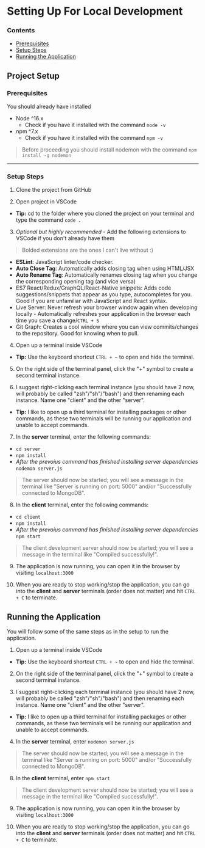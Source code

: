 # Setting Up For Local Development

### Contents

- [Prerequisites](#prerequisites)
- [Setup Steps](#setup-steps)
- [Running the Application](#running-the-application)

## Project Setup

### Prerequisites

You should already have installed
- Node ^16.x
    - Check if you have it installed with the command ```node -v```
- npm ^7.x
    - Check if you have it installed with the command ```npm -v```

> Before proceeding you should install nodemon with the command ```npm install -g nodemon```

---

### Setup Steps

1. Clone the project from GitHub

2. Open project in VSCode

- **Tip:** cd to the folder where you cloned the project on your terminal and type the command ```code .```

3. _Optional but highly recommended_ - Add the following extensions to VSCode if you don't already have them

> Bolded extensions are the ones I can't live without :)

- **ESLint**: JavaScript linter/code checker.
- **Auto Close Tag**: Automatically adds closing tag when using HTML/JSX
- **Auto Rename Tag**: Automatically renames closing tag when you change the corresponding opening tag (and vice versa)
- ES7 React/Redux/GraphQL/React-Native snippets: Adds code suggestions/snippets that appear as you type, autocompletes for you. Good if you are unfamiliar with JavaScript and React syntax.
- Live Server: Never refresh your browser window again when developing locally - Automatically refreshes your application in the browser each time you save a change/```CTRL + S```
- Git Graph: Creates a cool window where you can view commits/changes to the repository. Good for knowing when to pull.

4. Open up a terminal inside VSCode

- **Tip:** Use the keyboard shortcut ```CTRL + ~``` to open and hide the terminal.

5. On the right side of the terminal panel, click the "+" symbol to create a second terminal instance.

6. I suggest right-clicking each terminal instance (you should have 2 now, will probably be called "zsh"/"sh"/"bash") and then renaming each instance. Name one "client" and the other "server".

- **Tip:** I like to open up a third terminal for installing packages or other commands, as these two terminals will be running our application and unable to accept commands.

7. In the **server** terminal, enter the following commands:

- ```cd server```
- ```npm install```
- _After the prevoius command has finished installing server dependencies_ ```nodemon server.js```

> The server should now be started; you will see a message in the terminal like "Server is running on port: 5000" and/or "Successfully connected to MongoDB".

8. In the **client** terminal, enter the following commands:

- ```cd client```
- ```npm install```
- _After the prevoius command has finished installing server dependencies_ ```npm start```

> The client development server should now be started; you will see a message in the terminal like "Compiled successfully!".

9. The application is now running, you can open it in the browser by visiting ```localhost:3000```

10. When you are ready to stop working/stop the application, you can go into the **client** and **server** terminals (order does not matter) and hit ```CTRL + C``` to terminate.

## Running the Application

You will follow some of the same steps as in the setup to run the application. 

1. Open up a terminal inside VSCode

- **Tip:** Use the keyboard shortcut ```CTRL + ~``` to open and hide the terminal.

2. On the right side of the terminal panel, click the "+" symbol to create a second terminal instance.

3. I suggest right-clicking each terminal instance (you should have 2 now, will probably be called "zsh"/"sh"/"bash") and then renaming each instance. Name one "client" and the other "server".

- **Tip:** I like to open up a third terminal for installing packages or other commands, as these two terminals will be running our application and unable to accept commands.

4. In the **server** terminal, enter ```nodemon server.js```

> The server should now be started; you will see a message in the terminal like "Server is running on port: 5000" and/or "Successfully connected to MongoDB".

8. In the **client** terminal, enter ```npm start```

> The client development server should now be started; you will see a message in the terminal like "Compiled successfully!".

9. The application is now running, you can open it in the browser by visiting ```localhost:3000```

10. When you are ready to stop working/stop the application, you can go into the **client** and **server** terminals (order does not matter) and hit ```CTRL + C``` to terminate.